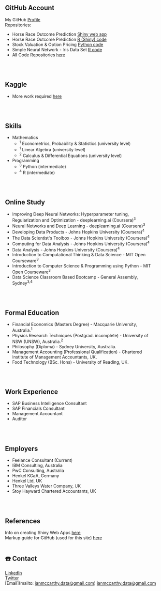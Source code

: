 ## GitHub Account
My GitHub [Profile](https://github.com/ismccarthy)
<br>
Repositories:
  - Horse Race Outcome Prediction [Shiny web app](https://ianmccarthy.shinyapps.io/HorseRace/)
  - Horse Race Outcome Prediction [R (Shiny) code](https://github.com/ismccarthy/HorseRace_App)
  - Stock Valuation & Option Pricing [Python code](https://github.com/ismccarthy/StockValuation)
  - Simple Neural Network - Iris Data Set [R code](https://github.com/ismccarthy/IrisNeuralNetwork)
  - All Code Repositories [here](https://github.com/ismccarthy)
<br>
<br>

## Kaggle
- More work required [here](https://www.kaggle.com/ianmccarthy)
<br>
<br>

## Skills
- Mathematics
  - <sup>1</sup> Econometrics, Probability & Statistics (university level)
  - <sup>1</sup> Linear Algebra (university level)
  - <sup>2</sup> Calculus & Differential Equations (university level)
- Programming
  - <sup>3</sup> Python (intermediate)
  - <sup>4</sup> R (intermediate)
<br>
<br>

## Online Study
- Improving Deep Neural Networks: Hyperparameter tuning, Regularization and Optimization - deeplearning.ai (Coursera)<sup>3</sup>
- Neural Networks and Deep Learning - deeplearning.ai (Coursera)<sup>3</sup>
- Developing Data Products - Johns Hopkins University (Coursera)<sup>4</sup>
- The Data Scientist's Toolbox - Johns Hopkins University (Coursera)<sup>4</sup>
- Computing for Data Analysis - Johns Hopkins University (Coursera)<sup>4</sup>
- Data Analysis - Johns Hopkins University (Coursera)<sup>4</sup>
- Introduction to Computational Thinking & Data Science - MIT Open Courseware<sup>3</sup>
- Introduction to Computer Science & Programming using Python - MIT Open Courseware<sup>3</sup>
- Data Science Classroom Based Bootcamp - General Assembly, Sydney<sup>3,4</sup>
<br>
<br>

## Formal Education
 - Financial Economics (Masters Degree) - Macquarie University, Australia.<sup>1</sup>
 - Physics Research Techniques (Postgrad. incomplete) - University of NSW (UNSW), Australia.<sup>2</sup>
 - Philosophy (Diploma) - Sydney University, Australia.
 - Management Accounting (Professional Qualification) - Chartered Institute of Management Accountants, UK.
 - Food Technology (BSc. Hons) - University of Reading, UK.
<br>
<br>

## Work Experience
- SAP Business Intelligence Consultant
- SAP Financials Consultant
- Management Accountant
- Auditor
<br>
<br>

## Employers
- Feelance Consultant (Current)
- IBM Consulting, Australia
- PwC Consulting, Australia
- Henkel KGaA, Germany
- Henkel Ltd, UK
- Three Valleys Water Company, UK
- Stoy Hayward Chartered Accountants, UK
<br>
<br>

## References
Info on creating Shiny Web Apps [here](https://shiny.rstudio.com/)
<br>
Markup guide for GitHub (used for this site) [here](https://guides.github.com/features/mastering-markdown/)
<br>
<br>

## :telephone: Contact
[LinkedIn](https://www.linkedin.com/in/ismccarthy/)
<br>
[Twitter](https://twitter.com/iansmccarthy)
<br>
[Email](mailto: ianmccarthy.data@gmail.com) ianmccarthy.data@gmail.com
<br>
<br>
